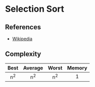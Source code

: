 # Selection Sort

## References

- [Wikipedia](https://en.wikipedia.org/wiki/Selection_sort)

## Complexity

| Best |    Average    |     Worst     | Memory |
| :--: | :-----------: | :-----------: | :----: |
|  n<sup>2</sup>   | n<sup>2</sup> | n<sup>2</sup> |   1    |
